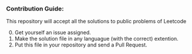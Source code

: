 ### Contribution Guide:

This repository will accept all the solutions to public problems of Leetcode

0. Get yourself an issue assigned.
1. Make the solution file in any languague (with the correct) extention.
2. Put this file in your repository and send a Pull Request.
